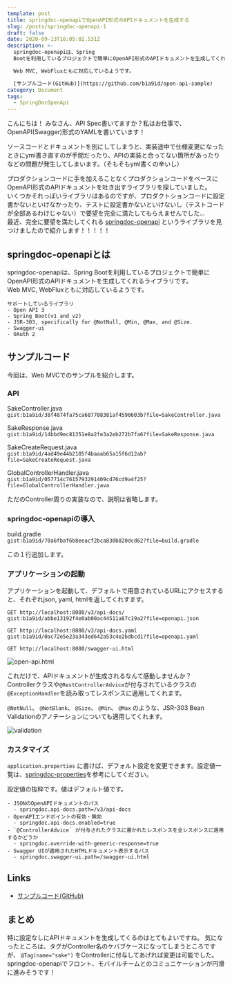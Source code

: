 ```yaml
---
template: post
title: springdoc-openapiでOpenAPI形式のAPIドキュメントを生成する
slug: /posts/springdoc-openapi-1
draft: false
date: 2020-09-13T16:05:02.531Z
description: >-
  springdoc-openapiは、Spring
  Bootを利用しているプロジェクトで簡単にOpenAPI形式のAPIドキュメントを生成してくれるライブラリです。  

  Web MVC, WebFluxともに対応しているようです。  

  [サンプルコード(GitHub)](https://github.com/b1a9id/open-api-sample)
category: Document
tags:
  - SpringDocOpenApi
---
```

こんにちは！
みなさん、API Spec書いてますか？私はお仕事で、OpenAPI(Swagger)形式のYAMLを書いています！

ソースコードとドキュメントを別にしてしまうと、実装途中で仕様変更になったときにyml書き直すのが手間だったり、APIの実装と合ってない箇所があったりなどの問題が発生してしまいます。（そもそもyml書くの辛いし）  

プロダクションコードに手を加えることなくプロダクションコードをベースにOpenAPI形式のAPIドキュメントを吐き出すライブラリを探していました。  
いくつかそれっぽいライブラリはあるのですが、プロダクトションコードに設定書かないといけなかったり、テストに設定書かないといけないし（テストコードが全部あるわけじゃない）で要望を完全に満たしてもらえませんでした...  
最近、完全に要望を満たしてくれる [springdoc-openapi](https://springdoc.org) というライブラリを見つけましたので紹介します！！！！！

## springdoc-openapiとは

springdoc-openapiは、Spring Bootを利用しているプロジェクトで簡単にOpenAPI形式のAPIドキュメントを生成してくれるライブラリです。  
Web MVC, WebFluxともに対応しているようです。  

```
サポートしているライブラリ
- Open API 3
- Spring Boot(v1 and v2)
- JSR-303, specifically for @NotNull, @Min, @Max, and @Size.
- Swagger-ui
- OAuth 2
```

## サンプルコード

今回は、Web MVCでのサンプルを紹介します。

### API

SakeController.java\
`gist:b1a9id/38f4874fa75ca687708381af4590603b?file=SakeController.java`  

SakeResponse.java\
`gist:b1a9id/14bbd9ec81351e8a2fe3a2eb272b7fa6?file=SakeResponse.java`

SakeCreateRequest.java\
`gist:b1a9id/4ad49e44b2105f4baaab65a15f6d12ab?file=SakeCreateRequest.java`  

GlobalControllerHandler.java\
`gist:b1a9id/057714c7615793291409cd76cd9a4f25?file=GlobalControllerHandler.java`  

ただのController周りの実装なので、説明は省略します。

### springdoc-openapiの導入

build.gradle\
`gist:b1a9id/70a6fbaf6b8eeacf2bca830b820dcd62?file=build.gradle`  

この１行追加します。

### アプリケーションの起動

アプリケーションを起動して、デフォルトで用意されているURLにアクセスすると、それぞれjson, yaml, htmlを返してくれすます。

`GET http://localhost:8080/v3/api-docs/`
`gist:b1a9id/abbe13192f4e0ab00ac44511a87c19a2?file=openapi.json`  

`GET http://localhost:8080/v3/api-docs.yaml`\
`gist:b1a9id/0ac72e5e23a343ed642a53c4e2bdbcd1?file=openapi.yaml`  

`GET http://localhost:8080/swagger-ui.html`  

![open-api.html](/media/openapi-html.png)

これだけで、APIドキュメントが生成されるなんて感動しませんか？\
Controllerクラスや`@RestControllerAdvice`が付与されているクラスの`@ExceptionHandler`を読み取ってレスポンスに適用してくれます。  

`@NotNull`、 `@NotBlank`、 `@Size`、 `@Min`、 `@Max` のような、JSR-303 Bean Validationのアノテーションについても適用してくれます。

![validation](/media/スクリーンショット-2020-09-14-0.51.23.png)

### カスタマイズ

`application.properties` に書けば、デフォルト設定を変更できます。設定値一覧は、[springdoc-properties](https://springdoc.org/springdoc-properties.html)を参考にしてください。

設定値の抜粋です。値はデフォルト値です。

```
- JSONのOpenAPIドキュメントのパス
  - springdoc.api-docs.path=/v3/api-docs
- OpenAPIエンドポイントの有効・無効
  - springdoc.api-docs.enabled=true
- `@ControllerAdvice` が付与されたクラスに書かれたレスポンスを全レスポンスに適用するかどうか
  - springdoc.override-with-generic-response=true
- Swagger UIが適用されたHTMLドキュメント表示するパス
  - springdoc.swagger-ui.path=/swagger-ui.html
```

## Links
- [サンプルコード(GitHub)](https://github.com/b1a9id/open-api-sample)

## まとめ
特に設定なしにAPIドキュメントを生成してくるのはとてもよいですね。
気になったところは、タグがController名のケバブケースになってしまうところですが、 `@Tag(name="sake")` をControllerに付与してあげれば変更は可能でした。
springdoc-openapiでフロント、モバイルチームとのコミュニケーションが円滑に進みそうです！
